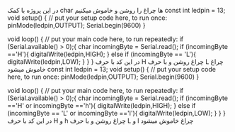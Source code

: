 در این پروژه با کمک char ها چراغ را روشن و خاموش میکنیم
const int ledpin = 13;
void setup() {
  // put your setup code here, to run once:
pinMode(ledpin,OUTPUT);
Serial.begin(9600)
}

void loop() {
  // put your main code here, to run repeatedly:
if (Serial.available() > 0);{
  char incomingByte = Serial.read();
  if (incomingByte =='H'){
    digitalWrite(ledpin,HIGH);
  }
  else if (incomingByte == 'L'){
    digitalWrite(ledpin,LOW);
  }
}
}
در این کد با حرف H چراغ روشن و با حرف L چراغ خاموش میشود
const int ledpin = 13;
void setup() {
  // put your setup code here, to run once:
pinMode(ledpin,OUTPUT);
Serial.begin(9600)
}

void loop() {
  // put your main code here, to run repeatedly:
if (Serial.available() > 0);{
  char incomingByte = Serial.read();
  if (incomingByte =='H' or incomingByte =='h'){
    digitalWrite(ledpin,HIGH);
  }
  else if (incomingByte == 'L' or incomingByte =='l'){
    digitalWrite(ledpin,LOW);
  }
}
}
در این کد با حرف H و h چراغ روشن و با حرف L و l چراغ خاموش میشود
